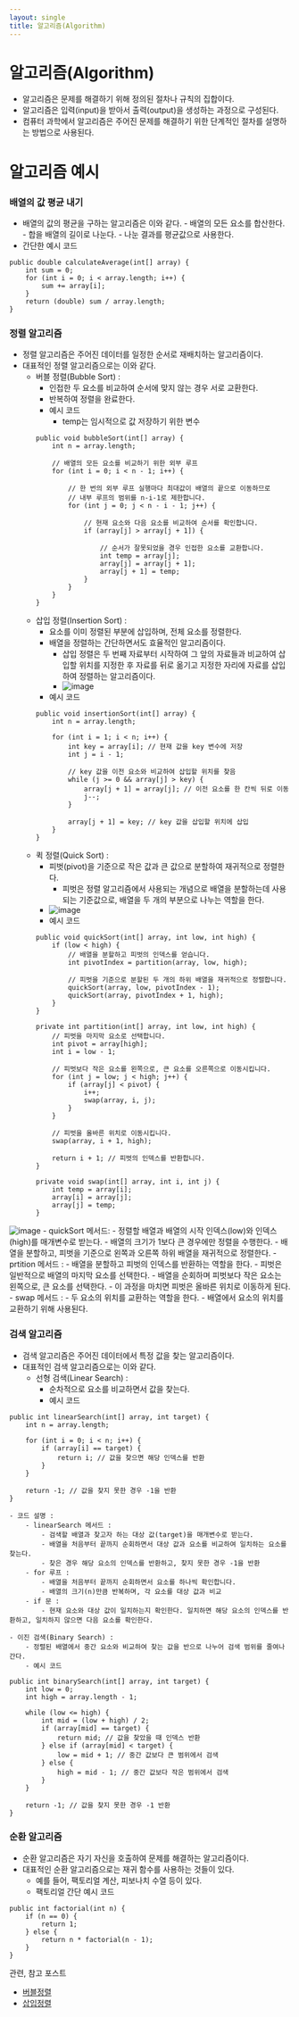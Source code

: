 ```yaml
---
layout: single
title: 알고리즘(Algorithm)
---
```


# 알고리즘(Algorithm)
- 알고리즘은 문제를 해결하기 위해 정의된 절차나 규칙의 집합이다. 
- 알고리즘은 입력(input)을 받아서 출력(output)을 생성하는 과정으로 구성된다.
- 컴퓨터 과학에서 알고리즘은 주어진 문제를 해결하기 위한 단계적인 절차를 설명하는 방법으로 사용된다.

# 알고리즘 예시


### 배열의 값 평균 내기 
- 배열의 값의 평균을 구하는 알고리즘은 이와 같다.
        - 배열의 모든 요소를 합산한다.
        - 합을 배열의 길이로 나눈다.
        - 나눈 결과를 평균값으로 사용한다.
- 간단한 예시 코드
```
public double calculateAverage(int[] array) {
    int sum = 0;
    for (int i = 0; i < array.length; i++) {
        sum += array[i];
    }
    return (double) sum / array.length;
}

```

### 정렬 알고리즘 
- 정렬 알고리즘은 주어진 데이터를 일정한 순서로 재배치하는 알고리즘이다.
- 대표적인 정렬 알고리즘으로는 이와 같다.
    - 버블 정렬(Bubble Sort) :
        - 인접한 두 요소를 비교하여 순서에 맞지 않는 경우 서로 교환한다.
        - 반복하여 정렬을 완료한다.
        - 예시 코드
            - temp는 임시적으로 값 저장하기 위한 변수
        ```
        public void bubbleSort(int[] array) {
            int n = array.length;

            // 배열의 모든 요소를 비교하기 위한 외부 루프
            for (int i = 0; i < n - 1; i++) {

                // 한 번의 외부 루프 실행마다 최대값이 배열의 끝으로 이동하므로
                // 내부 루프의 범위를 n-i-1로 제한합니다.
                for (int j = 0; j < n - i - 1; j++) {

                    // 현재 요소와 다음 요소를 비교하여 순서를 확인합니다.
                    if (array[j] > array[j + 1]) {

                        // 순서가 잘못되었을 경우 인접한 요소를 교환합니다.
                        int temp = array[j];
                        array[j] = array[j + 1];
                        array[j + 1] = temp;
                    }
                }
            }
        }
        ```
    - 삽입 정렬(Insertion Sort) :
        - 요소를 이미 정렬된 부분에 삽입하며, 전체 요소를 정렬한다.
        - 배열을 정렬하는 간단하면서도 효율적인 알고리즘이다.
            - 삽입 정렬은 두 번째 자료부터 시작하여 그 앞의 자료들과 비교하여 삽입할 위치를 지정한 후 자료를 뒤로 옮기고 지정한 자리에 자료를 삽입하여 정렬하는 알고리즘이다.
            - ![image](https://github.com/DJSon2/about-me/assets/124123956/587ba24f-fd87-44fd-90a4-f9f1a4d5de45)
        - 예시 코드
        ```
        public void insertionSort(int[] array) {
            int n = array.length;
            
            for (int i = 1; i < n; i++) {
                int key = array[i]; // 현재 값을 key 변수에 저장
                int j = i - 1;
                
                // key 값을 이전 요소와 비교하여 삽입할 위치를 찾음
                while (j >= 0 && array[j] > key) {
                    array[j + 1] = array[j]; // 이전 요소를 한 칸씩 뒤로 이동
                    j--;
                }
                
                array[j + 1] = key; // key 값을 삽입할 위치에 삽입
            }
        }

        ```
    - 퀵 정렬(Quick Sort) :
        - 피벗(pivot)을 기준으로 작은 값과 큰 값으로 분할하여 재귀적으로 정렬한다.
            - 피벗은 정렬 알고리즘에서 사용되는 개념으로 배열을 분할하는데 사용되는 기준값으로, 배열을 두 개의 부분으로 나누는 역할을 한다.
        - ![image](https://github.com/DJSon2/about-me/assets/124123956/c55ef8f9-2f6b-466b-8ca4-fe94168af6c5)
        - 예시 코드
        ```
        public void quickSort(int[] array, int low, int high) {
            if (low < high) {
                // 배열을 분할하고 피벗의 인덱스를 얻습니다.
                int pivotIndex = partition(array, low, high);
                
                // 피벗을 기준으로 분할된 두 개의 하위 배열을 재귀적으로 정렬합니다.
                quickSort(array, low, pivotIndex - 1);
                quickSort(array, pivotIndex + 1, high);
            }
        }

        private int partition(int[] array, int low, int high) {
            // 피벗을 마지막 요소로 선택합니다.
            int pivot = array[high];
            int i = low - 1;
            
            // 피벗보다 작은 요소를 왼쪽으로, 큰 요소를 오른쪽으로 이동시킵니다.
            for (int j = low; j < high; j++) {
                if (array[j] < pivot) {
                    i++;
                    swap(array, i, j);
                }
            }
            
            // 피벗을 올바른 위치로 이동시킵니다.
            swap(array, i + 1, high);
            
            return i + 1; // 피벗의 인덱스를 반환합니다.
        }

        private void swap(int[] array, int i, int j) {
            int temp = array[i];
            array[i] = array[j];
            array[j] = temp;
        }
        ```
![image](https://github.com/DJSon2/about-me/assets/124123956/2b61490a-56b3-4067-a108-d8ae7e37ae56)
        - quickSort 메서드:
            - 정렬할 배열과 배열의 시작 인덱스(low)와 인덱스(high)를 매개변수로 받는다.
            - 배열의 크기가 1보다 큰 경우에만 정렬을 수행한다.
            - 배열을 분할하고, 피벗을 기준으로 왼쪽과 오른쪽 하위 배열을 재귀적으로 정렬한다.
        - prtition 메서드 :
            - 배열을 분할하고 피벗의 인덱스를 반환하는 역할을 한다.
            - 피벗은 일반적으로 배열의 마지막 요소를 선택한다.
            - 배열을 순회하며 피벗보다 작은 요소는 왼쪽으로, 큰 요소를 선택한다.
            - 이 과정을 마치면 피벗은 올바른 위치로 이동하게 된다.
        - swap 메서드 :
            - 두 요소의 위치를 교환하는 역할을 한다.
            - 배열에서 요소의 위치를 교환하기 위해 사용된다.



### 검색 알고리즘
- 검색 알고리즘은 주어진 데이터에서 특정 값을 찾는 알고리즘이다.
- 대표적인 검색 알고리즘으로는 이와 같다.
    - 선형 검색(Linear Search) :
        - 순차적으로 요소를 비교하면서 값을 찾는다.
        - 예시 코드
```
public int linearSearch(int[] array, int target) {
    int n = array.length;
    
    for (int i = 0; i < n; i++) {
        if (array[i] == target) {
            return i; // 값을 찾으면 해당 인덱스를 반환
        }
    }
    
    return -1; // 값을 찾지 못한 경우 -1을 반환
}
```
    - 코드 설명 :
        - linearSearch 메서드 : 
            - 검색할 배열과 찾고자 하는 대상 값(target)을 매개변수로 받는다.
            - 배열을 처음부터 끝까지 순회하면서 대상 값과 요소를 비교하여 일치하는 요소를 찾는다.
            - 찾은 경우 해당 요소의 인덱스를 반환하고, 찾지 못한 경우 -1을 반환
        - for 루프 :
            - 배열을 처음부터 끝까지 순회하면서 요소를 하나씩 확인합니다.
            - 배열의 크기(n)만큼 반복하며, 각 요소를 대상 값과 비교
        - if 문 :
            - 현재 요소와 대상 값이 일치하는지 확인한다. 일치하면 해당 요소의 인덱스를 반환하고, 일치하지 않으면 다음 요소를 확인한다.

    - 이진 검색(Binary Search) :
        - 정렬된 배열에서 중간 요소와 비교하여 찾는 값을 반으로 나누어 검색 범위를 줄여나간다.
        - 예시 코드
```
public int binarySearch(int[] array, int target) {
    int low = 0;
    int high = array.length - 1;
    
    while (low <= high) {
        int mid = (low + high) / 2;
        if (array[mid] == target) {
            return mid; // 값을 찾았을 때 인덱스 반환
        } else if (array[mid] < target) {
            low = mid + 1; // 중간 값보다 큰 범위에서 검색
        } else {
            high = mid - 1; // 중간 값보다 작은 범위에서 검색
        }
    }
    
    return -1; // 값을 찾지 못한 경우 -1 반환
}
```

### 순환 알고리즘
- 순환 알고리즘은 자기 자신을 호출하여 문제를 해결하는 알고리즘이다.
- 대표적인 순환 알고리즘으로는 재귀 함수를 사용하는 것들이 있다.
    - 예를 들어, 팩토리얼 계산, 피보나치 수열 등이 있다.
    - 팩토리얼 간단 예시 코드
```
public int factorial(int n) {
    if (n == 0) {
        return 1;
    } else {
        return n * factorial(n - 1);
    }
}
```
관련, 참고 포스트
- [버블정렬](https://gmlwjd9405.github.io/2018/05/06/algorithm-bubble-sort.html)
- [삽입정렬](https://gmlwjd9405.github.io/2018/05/06/algorithm-insertion-sort.html)